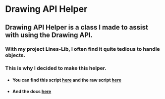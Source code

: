 # Drawing API Helper

## Drawing API Helper is a class I made to assist with using the Drawing API.
### With my project Lines-Lib, I often find it quite tedious to handle objects.
### This is why I decided to make this helper.

- #### You can find this script [here](script/main.lua) and the raw script [here](https://raw.githubusercontent.com/TechHog8984/Drawing-API-Helper/main/script/main.lua)
- #### And the docs [here](docs/documentation.md)
